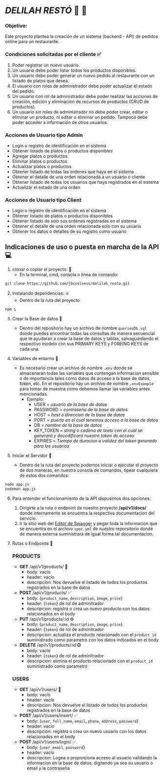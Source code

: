 # _DELILAH RESTÓ_ :stew: :spaghetti:

### Objetivo:
Este proyecto plantea la creación de un sistema (backend - API) de pedidos online para un restaurante.

### Condiciones solicitadas por el cliente :white_check_mark:
1. Poder registrar un nuevo usuario.
2. Un usuario debe poder listar todos los productos disponibles.
3. Un usuario debe poder generar un nuevo pedido al restaurante con un listado de platos que desea.
4. El usuario con roles de administrador debe poder actualizar el estado del pedido.
5. Un usuario con rol de administrador debe poder realizar las acciones de creación, edición y eliminación de recursos de productos (CRUD de productos).
6. Un usuario sin roles de administrador no debe poder crear, editar o eliminar un producto, ni editar o eliminar un pedido. Tampoco debe poder acceder a información de otros usuarios.

### Acciones de Usuario tipo Admin
- Login o registro de identificación en el sistema
- Obtener listado de platos o productos disponibles
- Agregar platos o productos
- Eliminar platos o productos
- Actualizar platos o productos
- Obtener listado de todas las ordenes que haya en el sistema
- Obtener el detalle de una orden relacionada a un usuario o cliente
- Obtener listado de todas los usuarios que haya registrados en el sistema
- Actualizar el estado de una orden

### Acciones de Usuario tipo Client
- Login o registro de identificación en el sistema
- Obtener listado de platos o productos disponibles
- Obtener listado de solo sus ordenes registradas en el sistema
- Obtener el detalle de una orden relacionada solo con su usuario
- Obtener los datos o detalles de su registro como usuario

## Indicaciones de uso o puesta en marcha de la API :computer:

1. clonar o copiar el proyecto: :floppy_disk:
    - En la terminal, cmd, consola o linea de comando: 
```sh
git clone https://github.com/jbcoolness/delilah_resto.git
```

2. Instalando dependencias: :sparkle:
    - Dentro de la ruta del proyecto 
```sh
npm i
```

3. Crear la Base de datos :open_file_folder:
    - Dentro del repositorio hay un archivo de nombre `queriesDb.sql` donde puedes encontrar todas las consultas de manera secuencial que te ayudaran a crear la base de datos y tablas, salvaguardando el respectivo modelo con sus PRIMARY KEYS y FOREING KEYS de cada una.

4. Variables de entorno :abcd:
    - Es necesario crear un archivo de nombre `.env` donde se almacenaran todas las variables que contengan informacion sensible o de importancia tales como datos de acceso a la base de datos, token, etc. En el repositorio hay un archivo de nombre `.envExample` para tomar de muestra como debemos llamar las variables antes mencionadas.
        - Ejemplo:
            - USER = _usuario de la base de datos_
            - PASSWORD = _contraseña de la base de datos_
            - HOST = _host o direccion de la base de datos_
            - PORT = _puerto en el cual tenemos acceso a la base de datos_
            - DB = _nombre de la base de datos_
            - KEY_TOKEN = _string o cadena de texto con el cual se generará y decodificará nuestro token de acceso_
            - EXPIRES = _Tiempo de duracion o validez del token generado para los usuarios_

5. Iniciar el Servidor :rocket:
    - Dentro de la ruta del proyecto podemos iniciar o ejecutar el proyecto de dos maneras, en nuestra consola de comandos, tipear cualquiera de estos dos comandos:
```sh
node app.js
nodemon app.js
```
6. Para entender el funcionamiento de la API dispusimos dos opciones:
    1. Dirigirte a la ruta o endpoint de nuestro proyecto **/api/v1/docs/** donde internamente se encuentra la respectiva documentacion del servicio.
    2. Ir la sitio web del [Editor de Swagger](https://editor.swagger.io/) y pegar toda la informacion que se encuentra en el archivo `spec.yml` de nuestro reporsitorio donde de manera externa suministrará de igual forma tal documentacion.

7. Rutas o Endpoints :link:
    ### PRODUCTS
    - **GET** /api/v1/products/ :bookmark_tabs:
        - body: vacío
        - header: vacío
        - descripcion: Nos devuelve el listado de todos los productos registrados en la base de datos
    - **POST** /api/v1/products/ :white_check_mark:
        - body: {`product_name`, `description`, `image`, `price`}
        - header: {`token`} de rol de adminitrador
        - descripcion: registra o crea un nuevo producto con los datos relacionados en el body
    - **PUT** /api/v1/products/:id :recycle:
        - body: {`product_name`, `description`, `image`, `price`}
        - header: {`token`} de rol de adminitrador
        - descripcion: actualiza el producto relacionado con el `product_id` suministrado como parametro con los datos indicados en el body
    - **DELETE** /api/v1/products/:id :negative_squared_cross_mark:
        - body: vacío
        - header: {`token`} de rol de adminitrador
        - descripcion: elimina el producto relacionado con el `product_id` suministrado como parametro

    ### USERS
    - **GET** /api/v1/users/ :bookmark_tabs:
        - body: vacío
        - header: vacío
        - descripcion: Nos devuelve el listado de todos los productos registrados en la base de datos
    - **POST** /api/v1/users/insert/ :white_check_mark:
        - body: {`user`, `full_name`, `email`, `phone`, `address`, `password`}
        - header: vacío
        - descripcion: registra o crea un nuevo usuario con los datos relacionados en el body
    - **POST** /api/v1/users/login/ :white_check_mark:
        - body: {`user_email`, `password`}
        - header: vacío
        - descripcion: Logea o proporciona acceso al usuario validando la informacion en la base de datos, digitando ya sea su usuario o email y la contraseña
    
